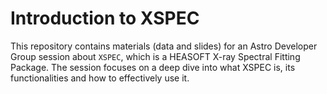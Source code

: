 # Introduction to XSPEC

This repository contains materials (data and slides) for an Astro Developer Group session about `XSPEC`, which is a HEASOFT X-ray Spectral Fitting Package. The session focuses on a deep dive into what XSPEC is, its functionalities and how to effectively use it.